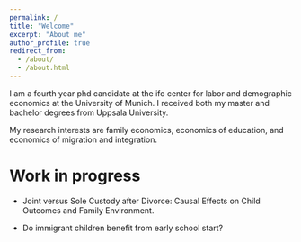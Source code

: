 ```yaml
---
permalink: /
title: "Welcome"
excerpt: "About me"
author_profile: true
redirect_from: 
  - /about/
  - /about.html
---
```


I am a fourth year phd candidate at the ifo center for labor and demographic economics at the University of Munich. I received both my master and bachelor degrees from Uppsala University.

 My research interests are family economics, economics of education, and economics of migration and integration.

Work in progress
======

* Joint versus Sole Custody after Divorce: Causal Effects on Child Outcomes and Family Environment. 

* Do immigrant children benefit from early school start? 
